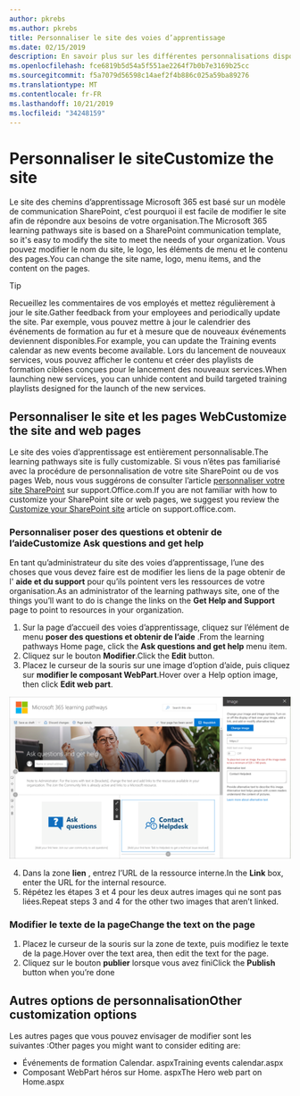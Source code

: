 ```yaml
---
author: pkrebs
ms.author: pkrebs
title: Personnaliser le site des voies d’apprentissage
ms.date: 02/15/2019
description: En savoir plus sur les différentes personnalisations disponibles avec les voies d’apprentissage Microsoft 365
ms.openlocfilehash: fce6819b5d54a5f551ae2264f7b0b7e3169b25cc
ms.sourcegitcommit: f5a7079d56598c14aef2f4b886c025a59ba89276
ms.translationtype: MT
ms.contentlocale: fr-FR
ms.lasthandoff: 10/21/2019
ms.locfileid: "34248159"
---
```

# <a name="customize-the-site"></a><span data-ttu-id="a374c-103">Personnaliser le site</span><span class="sxs-lookup"><span data-stu-id="a374c-103">Customize the site</span></span>

<span data-ttu-id="a374c-104">Le site des chemins d’apprentissage Microsoft 365 est basé sur un modèle de communication SharePoint, c’est pourquoi il est facile de modifier le site afin de répondre aux besoins de votre organisation.</span><span class="sxs-lookup"><span data-stu-id="a374c-104">The Microsoft 365 learning pathways site is based on a SharePoint communication template, so it's easy to modify the site to meet the needs of your organization.</span></span> <span data-ttu-id="a374c-105">Vous pouvez modifier le nom du site, le logo, les éléments de menu et le contenu des pages.</span><span class="sxs-lookup"><span data-stu-id="a374c-105">You can change the site name, logo, menu items, and the content on the pages.</span></span> 

> [!TIP]
> <span data-ttu-id="a374c-106">Recueillez les commentaires de vos employés et mettez régulièrement à jour le site.</span><span class="sxs-lookup"><span data-stu-id="a374c-106">Gather feedback from your employees and periodically update the site.</span></span> <span data-ttu-id="a374c-107">Par exemple, vous pouvez mettre à jour le calendrier des événements de formation au fur et à mesure que de nouveaux événements deviennent disponibles.</span><span class="sxs-lookup"><span data-stu-id="a374c-107">For example, you can update the Training events calendar as new events become available.</span></span> <span data-ttu-id="a374c-108">Lors du lancement de nouveaux services, vous pouvez afficher le contenu et créer des playlists de formation ciblées conçues pour le lancement des nouveaux services.</span><span class="sxs-lookup"><span data-stu-id="a374c-108">When launching new services, you can unhide content and build targeted training playlists designed for the launch of the new services.</span></span> 

## <a name="customize-the-site-and-web-pages"></a><span data-ttu-id="a374c-109">Personnaliser le site et les pages Web</span><span class="sxs-lookup"><span data-stu-id="a374c-109">Customize the site and web pages</span></span>

<span data-ttu-id="a374c-110">Le site des voies d’apprentissage est entièrement personnalisable.</span><span class="sxs-lookup"><span data-stu-id="a374c-110">The learning pathways site is fully customizable.</span></span> <span data-ttu-id="a374c-111">Si vous n’êtes pas familiarisé avec la procédure de personnalisation de votre site SharePoint ou de vos pages Web, nous vous suggérons de consulter l’article [personnaliser votre site SharePoint](https://support.office.com/en-us/article/customize-your-sharepoint-site-320b43e5-b047-4fda-8381-f61e8ac7f59b) sur support.Office.com.</span><span class="sxs-lookup"><span data-stu-id="a374c-111">If you are not familiar with how to customize your SharePoint site or web pages, we suggest you review the [Customize your SharePoint site](https://support.office.com/en-us/article/customize-your-sharepoint-site-320b43e5-b047-4fda-8381-f61e8ac7f59b) article on support.office.com.</span></span> 

### <a name="customize-ask-questions-and-get-help"></a><span data-ttu-id="a374c-112">Personnaliser poser des questions et obtenir de l’aide</span><span class="sxs-lookup"><span data-stu-id="a374c-112">Customize Ask questions and get help</span></span>

<span data-ttu-id="a374c-113">En tant qu’administrateur du site des voies d’apprentissage, l’une des choses que vous devez faire est de modifier les liens de la page obtenir de l' **aide et du support** pour qu’ils pointent vers les ressources de votre organisation.</span><span class="sxs-lookup"><span data-stu-id="a374c-113">As an administrator of the learning pathways site, one of the things you’ll want to do is change the links on the **Get Help and Support** page to point to resources in your organization.</span></span> 

1.  <span data-ttu-id="a374c-114">Sur la page d’accueil des voies d’apprentissage, cliquez sur l’élément de menu **poser des questions et obtenir de l’aide** .</span><span class="sxs-lookup"><span data-stu-id="a374c-114">From the learning pathways Home page, click the **Ask questions and get help** menu item.</span></span>
2.  <span data-ttu-id="a374c-115">Cliquez sur le bouton **Modifier**.</span><span class="sxs-lookup"><span data-stu-id="a374c-115">Click the **Edit** button.</span></span>
3.  <span data-ttu-id="a374c-116">Placez le curseur de la souris sur une image d’option d’aide, puis cliquez sur **modifier le composant WebPart**.</span><span class="sxs-lookup"><span data-stu-id="a374c-116">Hover over a Help option image, then click **Edit web part**.</span></span>

![CG-edithelp. png](media/cg-edithelp.png)

4.  <span data-ttu-id="a374c-118">Dans la zone **lien** , entrez l’URL de la ressource interne.</span><span class="sxs-lookup"><span data-stu-id="a374c-118">In the **Link** box, enter the URL for the internal resource.</span></span> 
5.  <span data-ttu-id="a374c-119">Répétez les étapes 3 et 4 pour les deux autres images qui ne sont pas liées.</span><span class="sxs-lookup"><span data-stu-id="a374c-119">Repeat steps 3 and 4 for the other two images that aren’t linked.</span></span>

### <a name="change-the-text-on-the-page"></a><span data-ttu-id="a374c-120">Modifier le texte de la page</span><span class="sxs-lookup"><span data-stu-id="a374c-120">Change the text on the page</span></span>

1. <span data-ttu-id="a374c-121">Placez le curseur de la souris sur la zone de texte, puis modifiez le texte de la page.</span><span class="sxs-lookup"><span data-stu-id="a374c-121">Hover over the text area, then edit the text for the page.</span></span> 
2. <span data-ttu-id="a374c-122">Cliquez sur le bouton **publier** lorsque vous avez fini</span><span class="sxs-lookup"><span data-stu-id="a374c-122">Click the **Publish** button when you’re done</span></span>

## <a name="other-customization-options"></a><span data-ttu-id="a374c-123">Autres options de personnalisation</span><span class="sxs-lookup"><span data-stu-id="a374c-123">Other customization options</span></span>
<span data-ttu-id="a374c-124">Les autres pages que vous pouvez envisager de modifier sont les suivantes :</span><span class="sxs-lookup"><span data-stu-id="a374c-124">Other pages you might want to consider editing are:</span></span>

- <span data-ttu-id="a374c-125">Événements de formation Calendar. aspx</span><span class="sxs-lookup"><span data-stu-id="a374c-125">Training events calendar.aspx</span></span>
- <span data-ttu-id="a374c-126">Composant WebPart héros sur Home. aspx</span><span class="sxs-lookup"><span data-stu-id="a374c-126">The Hero web part on Home.aspx</span></span>

